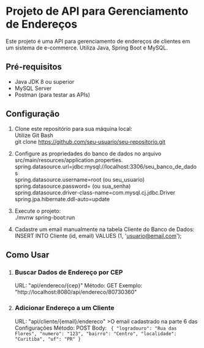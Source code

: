 # Projeto de API para Gerenciamento de Endereços

Este projeto é uma API para gerenciamento de endereços de clientes em um sistema de e-commerce. Utiliza Java, Spring Boot e MySQL.

## Pré-requisitos

- Java JDK 8 ou superior
- MySQL Server
- Postman (para testar as APIs)

## Configuração

1. Clone este repositório para sua máquina local:  
   Utilize Git Bash  
   git clone https://github.com/seu-usuario/seu-repositorio.git  
   
3. Configure as propriedades do banco de dados no arquivo src/main/resources/application.properties.
   spring.datasource.url=jdbc:mysql://localhost:3306/seu_banco_de_dados  
   spring.datasource.username=root (ou seu_usuario)  
   spring.datasource.password=     (ou sua_senha)  
   spring.datasource.driver-class-name=com.mysql.cj.jdbc.Driver  
   spring.jpa.hibernate.ddl-auto=update  
   
4. Execute o projeto:  
   ./mvnw spring-boot:run  

6. Cadastre um email manualmente na tabela Cliente do Banco de Dados:
   INSERT INTO Cliente (id, email) VALUES (1, 'usuario@email.com');

## Como Usar

1. ### Buscar Dados de Endereço por CEP
   URL: "api/endereco/{cep}"
   Método: GET
   Exemplo: "http://localhost:8080/api/endereco/80730360"

2. ### Adicionar Endereço a um Cliente
   URL: "api/cliente/{email}/endereco" >O email cadastrado na parte 6 das Configurações
   Método: POST
   Body:
   ` {
        "logradouro": "Rua das Flores",
        "numero": "123",
        "bairro": "Centro",
        "localidade": "Curitiba",
        "uf": "PR"
      }`
